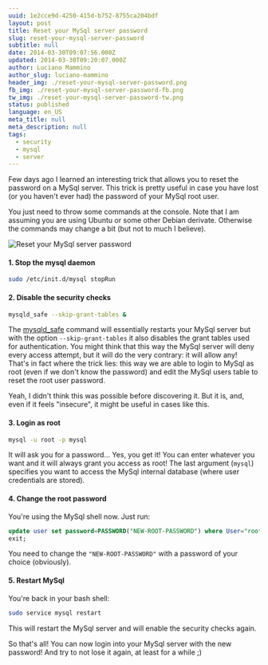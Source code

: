 ```yaml
---
uuid: 1e2cce9d-4250-415d-b752-8755ca204bdf
layout: post
title: Reset your MySql server password
slug: reset-your-mysql-server-password
subtitle: null
date: 2014-03-30T09:07:56.000Z
updated: 2014-03-30T09:20:07.000Z
author: Luciano Mammino
author_slug: luciano-mammino
header_img: ./reset-your-mysql-server-password.png
fb_img: ./reset-your-mysql-server-password-fb.png
tw_img: ./reset-your-mysql-server-password-tw.png
status: published
language: en_US
meta_title: null
meta_description: null
tags:
  - security
  - mysql
  - server
---
```


Few days ago I learned an interesting trick that allows you to reset the password on a MySql server. This trick is pretty useful in case you have lost (or you haven't ever had) the password of your MySql root user.

You just need to throw some commands at the console. Note that I am assuming you are using Ubuntu or some other Debian derivate. Otherwise the commands may change a bit (but not to much I believe).

![Reset your MySql server password](./password_reset.jpg)

#### 1. Stop the mysql daemon

```bash
sudo /etc/init.d/mysql stopRun
```

#### 2. Disable the security checks

```bash
mysqld_safe --skip-grant-tables &
```

The [mysqld_safe](http://dev.mysql.com/doc/refman/5.0/en/mysqld-safe.html) command will essentially restarts your MySql server but with the option `--skip-grant-tables` it also disables the grant tables used for authentication. You might think that this way the MySql server will deny every access attempt, but it will do the very contrary: it will allow any!
That's in fact where the trick lies: this way we are able to login to MySql as root (even if we don't know the password) and edit the MySql users table to reset the root user password.

Yeah, I didn't think this was possible before discovering it. But it is, and, even if it feels "insecure", it might be useful in cases like this.

#### 3. Login as root

```bash
mysql -u root -p mysql
```

It will ask you for a password... Yes, you get it! You can enter whatever you want and it will always grant you access as root!
The last argument (`mysql`) specifies you want to access the MySql internal database (where user credentials are stored).

#### 4. Change the root password

You're using the MySql shell now. Just run:

```sql
update user set password=PASSWORD("NEW-ROOT-PASSWORD") where User="root";
exit;
```

You need to change the `"NEW-ROOT-PASSWORD"` with a password of your choice (obviously).

#### 5. Restart MySql

You're back in your bash shell:

```bash
sudo service mysql restart
```

This will restart the MySql server and will enable the security checks again.

So that's all! You can now login into your MySql server with the new password! And try to not lose it again, at least for a while ;)
